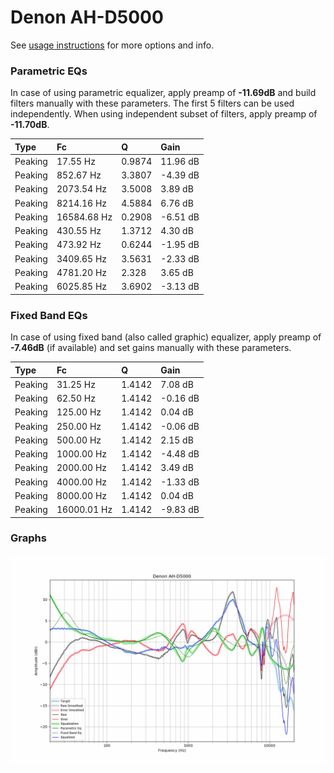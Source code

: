 # Denon AH-D5000
See [usage instructions](https://github.com/jaakkopasanen/AutoEq#usage) for more options and info.

### Parametric EQs
In case of using parametric equalizer, apply preamp of **-11.69dB** and build filters manually
with these parameters. The first 5 filters can be used independently.
When using independent subset of filters, apply preamp of **-11.70dB**.

| Type    | Fc          |      Q | Gain     |
|:--------|:------------|:-------|:---------|
| Peaking | 17.55 Hz    | 0.9874 | 11.96 dB |
| Peaking | 852.67 Hz   | 3.3807 | -4.39 dB |
| Peaking | 2073.54 Hz  | 3.5008 | 3.89 dB  |
| Peaking | 8214.16 Hz  | 4.5884 | 6.76 dB  |
| Peaking | 16584.68 Hz | 0.2908 | -6.51 dB |
| Peaking | 430.55 Hz   | 1.3712 | 4.30 dB  |
| Peaking | 473.92 Hz   | 0.6244 | -1.95 dB |
| Peaking | 3409.65 Hz  | 3.5631 | -2.33 dB |
| Peaking | 4781.20 Hz  | 2.328  | 3.65 dB  |
| Peaking | 6025.85 Hz  | 3.6902 | -3.13 dB |

### Fixed Band EQs
In case of using fixed band (also called graphic) equalizer, apply preamp of **-7.46dB**
(if available) and set gains manually with these parameters.

| Type    | Fc          |      Q | Gain     |
|:--------|:------------|:-------|:---------|
| Peaking | 31.25 Hz    | 1.4142 | 7.08 dB  |
| Peaking | 62.50 Hz    | 1.4142 | -0.16 dB |
| Peaking | 125.00 Hz   | 1.4142 | 0.04 dB  |
| Peaking | 250.00 Hz   | 1.4142 | -0.06 dB |
| Peaking | 500.00 Hz   | 1.4142 | 2.15 dB  |
| Peaking | 1000.00 Hz  | 1.4142 | -4.48 dB |
| Peaking | 2000.00 Hz  | 1.4142 | 3.49 dB  |
| Peaking | 4000.00 Hz  | 1.4142 | -1.33 dB |
| Peaking | 8000.00 Hz  | 1.4142 | 0.04 dB  |
| Peaking | 16000.01 Hz | 1.4142 | -9.83 dB |

### Graphs
![](./Denon%20AH-D5000.png)